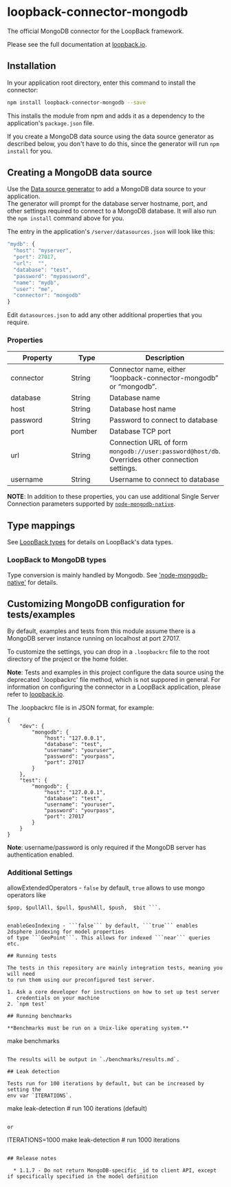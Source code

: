 # loopback-connector-mongodb

The official MongoDB connector for the LoopBack framework.

Please see the full documentation at [loopback.io](http://loopback.io/doc/en/lb3/MongoDB-connector.html).

## Installation

In your application root directory, enter this command to install the connector:

```sh
npm install loopback-connector-mongodb --save
```

This installs the module from npm and adds it as a dependency to the application's `package.json` file.

If you create a MongoDB data source using the data source generator as described below, you don't have to do this, since the generator will run `npm install` for you.

## Creating a MongoDB data source

Use the [Data source generator](http://loopback.io/doc/en/lb3/Data-source-generator.html) to add a MongoDB data source to your application.  
The generator will prompt for the database server hostname, port, and other settings
required to connect to a MongoDB database.  It will also run the `npm install` command above for you.

The entry in the application's `/server/datasources.json` will look like this:

```javascript
"mydb": {
  "host": "myserver",
  "port": 27017,
  "url":  "",
  "database": "test",
  "password": "mypassword",
  "name": "mydb",
  "user": "me",
  "connector": "mongodb"  
}
```

Edit `datasources.json` to add any other additional properties that you require.

### Properties

<table>
  <thead>
    <tr>
    <th width="150">Property</th>
    <th width="80">Type</th>
    <th>Description</th>
    </tr>
  </thead> 
  <tbody>
    <tr>
      <td>connector</td>
      <td>String</td>
      <td>Connector name, either “loopback-connector-mongodb” or “mongodb”.</td>  
    </tr>  
    <tr>
      <td>database</td>
      <td>String</td>
      <td>Database name</td> 
      </tr>
    <tr>
      <td>host</td>
      <td>String</td>
      <td>Database host name</td>
    <tr>
      <td>password</td>
      <td>String</td>
      <td>Password to connect to database</td> 
    </tr>
    <tr>
      <td>port</td>
      <td>Number</td>
      <td>Database TCP port</td> 
    </tr>
    <tr>
      <td>url</td>
      <td>String</td>
      <td>Connection URL of form <code>mongodb://user:password@host/db</code>.  Overrides other connection settings.</td> 
    </tr>
    <tr>
       <td>username</td> 
       <td>String</td>
       <td>Username to connect to database</td>
    </tr>
  </tbody>
</table>

**NOTE**: In addition to these properties, you can use additional Single Server Connection parameters supported by [`node-mongodb-native`](http://mongodb.github.io/node-mongodb-native/core/driver/reference/connecting/connection-settings/).

## Type mappings

See [LoopBack types](http://loopback.io/doc/en/lb3/LoopBack-types.html) for details on LoopBack's data types.

### LoopBack to MongoDB types

Type conversion is mainly handled by Mongodb. See ['node-mongodb-native'](http://mongodb.github.io/node-mongodb-native/) for details.

## Customizing MongoDB configuration for tests/examples

By default, examples and tests from this module assume there is a MongoDB server
instance running on localhost at port 27017.

To customize the settings, you can drop in a `.loopbackrc` file to the root directory
of the project or the home folder.

**Note**: Tests and examples in this project configure the data source using the deprecated '.loopbackrc' file method,
which is not suppored in general.
For information on configuring the connector in a LoopBack application, please refer to [loopback.io](http://loopback.io/doc/en/lb2/MongoDB-connector.html).

The .loopbackrc file is in JSON format, for example:

    {
        "dev": {
            "mongodb": {
                "host": "127.0.0.1",
                "database": "test",
                "username": "youruser",
                "password": "yourpass",
                "port": 27017
            }
        },
        "test": {
            "mongodb": {
                "host": "127.0.0.1",
                "database": "test",
                "username": "youruser",
                "password": "yourpass",
                "port": 27017
            }
        }
    }

**Note**: username/password is only required if the MongoDB server has
authentication enabled.

### Additional Settings

allowExtendedOperators - ```false``` by default, ```true``` allows to use mongo operators like
```$currentDate, $inc, $max, $min, $mul, $rename, $setOnInsert, $set, $unset, $addToSet,
$pop, $pullAll, $pull, $pushAll, $push,  $bit ```.


enableGeoIndexing - ```false``` by default, ```true``` enables 2dsphere indexing for model properties
of type ```GeoPoint```. This allows for indexed ```near``` queries etc.

## Running tests

The tests in this repository are mainly integration tests, meaning you will need
to run them using our preconfigured test server.

1. Ask a core developer for instructions on how to set up test server
   credentials on your machine
2. `npm test`

## Running benchmarks

**Benchmarks must be run on a Unix-like operating system.**

```
make benchmarks
```

The results will be output in `./benchmarks/results.md`.

## Leak detection

Tests run for 100 iterations by default, but can be increased by setting the
env var `ITERATIONS`.

```
make leak-detection # run 100 iterations (default)
```

or

```
ITERATIONS=1000 make leak-detection # run 1000 iterations
```

## Release notes

  * 1.1.7 - Do not return MongoDB-specific _id to client API, except if specifically specified in the model definition
